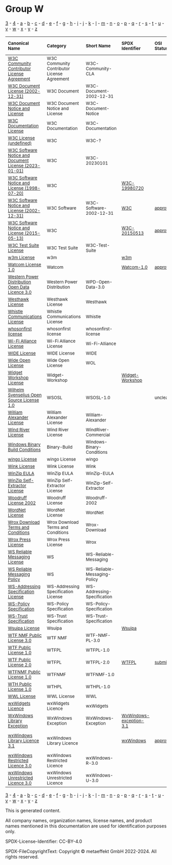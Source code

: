 # Group W

[3](../[3]/README.md) -
[4](../[4]/README.md) -
[a](../[a]/README.md) - 
[b](../[b]/README.md) - 
[c](../[c]/README.md) - 
[d](../[d]/README.md) - 
[e](../[e]/README.md) - 
[f](../[f]/README.md) - 
[g](../[g]/README.md) - 
[h](../[h]/README.md) - 
[i](../[i]/README.md) - 
[j](../[j]/README.md) - 
[k](../[k]/README.md) - 
[l](../[l]/README.md) - 
[m](../[m]/README.md) - 
[n](../[n]/README.md) - 
[o](../[o]/README.md) - 
[p](../[p]/README.md) - 
[q](../[q]/README.md) - 
[r](../[r]/README.md) - 
[s](../[s]/README.md) - 
[t](../[t]/README.md) - 
[u](../[u]/README.md) - 
[v](../[v]/README.md) - 
[w](../[w]/README.md) - 
[x](../[x]/README.md) - 
[y](../[y]/README.md) - 
[z](../[z]/README.md)

|<sup>Canonical Name</sup>|<sup>Category</sup>|<sup>Short Name</sup>|<sup>SPDX Identifier</sup>|<sup>OSI Status</sup>|<sup>Open CoDE Status</sup>|<sup>ScanCode</sup>|<sup>Matched ScanCode</sup>|<sup>Type</sup>|
| :-- | :-- | :-- | :-- | :-- | :-- | :-- | :-- | :-- |
|<sup><a name="W3C-Community-Contributor-License-Agreement">[W3C Community Contributor License Agreement]([w3]/W3C-Community-Contributor-License-Agreement.yaml)</a></sup>|<sup>W3C Community Contributor License Agreement</sup>|<sup>W3C-Community-CLA</sup>| | | |<sup>[w3c-community-cla](https://github.com/nexB/scancode-toolkit/blob/develop/src/licensedcode/data/licenses/w3c-community-cla.LICENSE)</sup>|<sup>[w3c-community-cla](https://github.com/nexB/scancode-toolkit/blob/develop/src/licensedcode/data/licenses/w3c-community-cla.LICENSE)</sup>|<sup>terms</sup>|
|<sup><a name="W3C-Document-License-(2002-12-31)">[W3C Document License (2002-12-31)]([w3]/W3C-Document-License-(2002-12-31).yaml)</a></sup>|<sup>W3C Document</sup>|<sup>W3C-Document-2002-12-31</sup>| | | |<sup>[w3c-docs-20021231](https://github.com/nexB/scancode-toolkit/blob/develop/src/licensedcode/data/licenses/w3c-docs-20021231.LICENSE)</sup>|<sup>[w3c-docs-20021231](https://github.com/nexB/scancode-toolkit/blob/develop/src/licensedcode/data/licenses/w3c-docs-20021231.LICENSE)</sup>|<sup>terms</sup>|
|<sup><a name="W3C-Document-Notice-and-License">[W3C Document Notice and License]([w3]/W3C-Document-Notice-and-License.yaml)</a></sup>|<sup>W3C Document Notice and License</sup>|<sup>W3C-Document-Notice</sup>| | | |<sup>[w3c-docs-19990405](https://github.com/nexB/scancode-toolkit/blob/develop/src/licensedcode/data/licenses/w3c-docs-19990405.LICENSE)</sup>|<sup>[w3c-docs-19990405](https://github.com/nexB/scancode-toolkit/blob/develop/src/licensedcode/data/licenses/w3c-docs-19990405.LICENSE)</sup>|<sup>terms</sup>|
|<sup><a name="W3C-Documentation-License">[W3C Documentation License]([w3]/W3C-Documentation-License.yaml)</a></sup>|<sup>W3C Documentation</sup>|<sup>W3C-Documentation</sup>| | | |<sup>[w3c-documentation](https://github.com/nexB/scancode-toolkit/blob/develop/src/licensedcode/data/licenses/w3c-documentation.LICENSE)</sup>|<sup>[w3c-documentation](https://github.com/nexB/scancode-toolkit/blob/develop/src/licensedcode/data/licenses/w3c-documentation.LICENSE)</sup>|<sup>terms</sup>|
|<sup><a name="W3C-License-(undefined)">[W3C License (undefined)]([w3]/W3C-License-(undefined).yaml)</a></sup>|<sup>W3C</sup>|<sup>W3C-?</sup>| | | | | |<sup>terms</sup>|
|<sup><a name="W3C-Software-Notice-and-Document-License-(2023-01-01)">[W3C Software Notice and Document License (2023-01-01)]([w3]/W3C-Software-Notice-and-Document-License-(2023-01-01).yaml)</a></sup>|<sup>W3C</sup>|<sup>W3C-20230101</sup>| | | |<sup>[w3c-software-2023](https://github.com/nexB/scancode-toolkit/blob/develop/src/licensedcode/data/licenses/w3c-software-2023.LICENSE)</sup>|<sup>[w3c-software-2023](https://github.com/nexB/scancode-toolkit/blob/develop/src/licensedcode/data/licenses/w3c-software-2023.LICENSE)</sup>|<sup>terms</sup>|
|<sup><a name="W3C-Software-Notice-and-License-(1998-07-20)">[W3C Software Notice and License (1998-07-20)]([w3]/W3C-Software-Notice-and-License-(1998-07-20).yaml)</a></sup>|<sup>W3C</sup>|<sup> </sup>|<sup>[W3C-19980720](https://spdx.org/licenses/W3C-19980720.html)</sup>| |<sup>approved</sup>|<sup>[w3c-software-19980720](https://github.com/nexB/scancode-toolkit/blob/develop/src/licensedcode/data/licenses/w3c-software-19980720.LICENSE)</sup>|<sup>[w3c-software-19980720](https://github.com/nexB/scancode-toolkit/blob/develop/src/licensedcode/data/licenses/w3c-software-19980720.LICENSE)</sup>|<sup>terms</sup>|
|<sup><a name="W3C-Software-Notice-and-License-(2002-12-31)">[W3C Software Notice and License (2002-12-31)]([w3]/W3C-Software-Notice-and-License-(2002-12-31).yaml)</a></sup>|<sup>W3C Software</sup>|<sup>W3C-Software-2002-12-31</sup>|<sup>[W3C](https://spdx.org/licenses/W3C.html)</sup>|<sup>[approved](https://opensource.org/licenses/?ls=W3C)</sup>|<sup>approved</sup>|<sup>[w3c](https://github.com/nexB/scancode-toolkit/blob/develop/src/licensedcode/data/licenses/w3c.LICENSE)</sup>|<sup>[w3c](https://github.com/nexB/scancode-toolkit/blob/develop/src/licensedcode/data/licenses/w3c.LICENSE)</sup>|<sup>terms</sup>|
|<sup><a name="W3C-Software-Notice-and-License-(2015-05-13)">[W3C Software Notice and License (2015-05-13)]([w3]/W3C-Software-Notice-and-License-(2015-05-13).yaml)</a></sup>|<sup>W3C</sup>|<sup> </sup>|<sup>[W3C-20150513](https://spdx.org/licenses/W3C-20150513.html)</sup>|<sup>[approved](https://opensource.org/licenses/?ls=W3C)</sup>|<sup>approved</sup>|<sup>[w3c-software-doc-20150513](https://github.com/nexB/scancode-toolkit/blob/develop/src/licensedcode/data/licenses/w3c-software-doc-20150513.LICENSE)</sup>|<sup>[w3c-software-doc-20150513](https://github.com/nexB/scancode-toolkit/blob/develop/src/licensedcode/data/licenses/w3c-software-doc-20150513.LICENSE)</sup>|<sup>terms</sup>|
|<sup><a name="W3C-Test-Suite-License">[W3C Test Suite License]([w3]/W3C-Test-Suite-License.yaml)</a></sup>|<sup>W3C Test Suite</sup>|<sup>W3C-Test-Suite</sup>| | | |<sup>[w3c-test-suite](https://github.com/nexB/scancode-toolkit/blob/develop/src/licensedcode/data/licenses/w3c-test-suite.LICENSE)</sup>|<sup>[w3c-test-suite](https://github.com/nexB/scancode-toolkit/blob/develop/src/licensedcode/data/licenses/w3c-test-suite.LICENSE)</sup>|<sup>terms</sup>|
|<sup><a name="w3m-License">[w3m License]([w3]/w3m-License.yaml)</a></sup>|<sup>w3m</sup>|<sup> </sup>|<sup>[w3m](https://spdx.org/licenses/w3m.html)</sup>| | |<sup>[w3m](https://github.com/nexB/scancode-toolkit/blob/develop/src/licensedcode/data/licenses/w3m.LICENSE)</sup>|<sup>[w3m](https://github.com/nexB/scancode-toolkit/blob/develop/src/licensedcode/data/licenses/w3m.LICENSE)</sup>|<sup>terms</sup>|
|<sup><a name="Watcom-License-1.0">[Watcom License 1.0]([wa]/Watcom-License-1.0.yaml)</a></sup>|<sup>Watcom</sup>|<sup> </sup>|<sup>[Watcom-1.0](https://spdx.org/licenses/Watcom-1.0.html)</sup>|<sup>[approved](https://opensource.org/licenses/?ls=Watcom-1.0)</sup>| |<sup>[sybase](https://github.com/nexB/scancode-toolkit/blob/develop/src/licensedcode/data/licenses/sybase.LICENSE)</sup>|<sup>[sybase](https://github.com/nexB/scancode-toolkit/blob/develop/src/licensedcode/data/licenses/sybase.LICENSE)</sup>|<sup>terms</sup>|
|<sup><a name="Western-Power-Distribution-Open-Data-Licence-3.0">[Western Power Distribution Open Data Licence 3.0]([we]/Western-Power-Distribution-Open-Data-Licence-3.0.yaml)</a></sup>|<sup>Western Power Distribution</sup>|<sup>WPD-Open-Data-3.0</sup>| | | |<sup>[ogl-wpd-3.0](https://github.com/nexB/scancode-toolkit/blob/develop/src/licensedcode/data/licenses/ogl-wpd-3.0.LICENSE)</sup>|<sup>[ogl-wpd-3.0](https://github.com/nexB/scancode-toolkit/blob/develop/src/licensedcode/data/licenses/ogl-wpd-3.0.LICENSE)</sup>|<sup>terms</sup>|
|<sup><a name="Westhawk-License">[Westhawk License]([we]/Westhawk-License.yaml)</a></sup>|<sup>Westhawk License</sup>|<sup>Westhawk</sup>| | | |<sup>[westhawk](https://github.com/nexB/scancode-toolkit/blob/develop/src/licensedcode/data/licenses/westhawk.LICENSE)</sup>|<sup>[westhawk](https://github.com/nexB/scancode-toolkit/blob/develop/src/licensedcode/data/licenses/westhawk.LICENSE)</sup>|<sup>terms</sup>|
|<sup><a name="Whistle-Communications-License">[Whistle Communications License]([wh]/Whistle-Communications-License.yaml)</a></sup>|<sup>Whistle Communications License</sup>|<sup>Whistle</sup>| | | |<sup>[whistle](https://github.com/nexB/scancode-toolkit/blob/develop/src/licensedcode/data/licenses/whistle.LICENSE)</sup>|<sup>[whistle](https://github.com/nexB/scancode-toolkit/blob/develop/src/licensedcode/data/licenses/whistle.LICENSE)</sup>|<sup>terms</sup>|
|<sup><a name="whosonfirst-license">[whosonfirst license]([wh]/whosonfirst-license.yaml)</a></sup>|<sup>whosonfirst license</sup>|<sup>whosonfirst-license</sup>| | | |<sup>[whosonfirst-license](https://github.com/nexB/scancode-toolkit/blob/develop/src/licensedcode/data/licenses/whosonfirst-license.LICENSE)</sup>|<sup>[whosonfirst-license](https://github.com/nexB/scancode-toolkit/blob/develop/src/licensedcode/data/licenses/whosonfirst-license.LICENSE)</sup>|<sup>terms</sup>|
|<sup><a name="Wi-Fi-Alliance-License">[Wi-Fi Alliance License]([wi]/Wi-Fi-Alliance-License.yaml)</a></sup>|<sup>Wi-Fi Alliance License</sup>|<sup>Wi-Fi-Alliance</sup>| | | |<sup>[wifi-alliance](https://github.com/nexB/scancode-toolkit/blob/develop/src/licensedcode/data/licenses/wifi-alliance.LICENSE)</sup>|<sup>[wifi-alliance](https://github.com/nexB/scancode-toolkit/blob/develop/src/licensedcode/data/licenses/wifi-alliance.LICENSE)</sup>|<sup>terms</sup>|
|<sup><a name="WIDE-License">[WIDE License]([wi]/WIDE-License.yaml)</a></sup>|<sup>WIDE License</sup>|<sup>WIDE</sup>| | | |<sup>[wide-license](https://github.com/nexB/scancode-toolkit/blob/develop/src/licensedcode/data/licenses/wide-license.LICENSE)</sup>|<sup>[wide-license](https://github.com/nexB/scancode-toolkit/blob/develop/src/licensedcode/data/licenses/wide-license.LICENSE)</sup>|<sup>terms</sup>|
|<sup><a name="Wide-Open-License">[Wide Open License]([wi]/Wide-Open-License.yaml)</a></sup>|<sup>Wide Open License</sup>|<sup>WOL</sup>| | | |<sup>[wol](https://github.com/nexB/scancode-toolkit/blob/develop/src/licensedcode/data/licenses/wol.LICENSE)</sup>|<sup>[wol](https://github.com/nexB/scancode-toolkit/blob/develop/src/licensedcode/data/licenses/wol.LICENSE)</sup>|<sup>terms</sup>|
|<sup><a name="Widget-Workshop-License">[Widget Workshop License]([wi]/Widget-Workshop-License.yaml)</a></sup>|<sup>Widget-Workshop</sup>|<sup> </sup>|<sup>[Widget-Workshop](https://spdx.org/licenses/Widget-Workshop.html)</sup>| | |<sup>[widget-workshop](https://github.com/nexB/scancode-toolkit/blob/develop/src/licensedcode/data/licenses/widget-workshop.LICENSE)</sup>|<sup>[widget-workshop](https://github.com/nexB/scancode-toolkit/blob/develop/src/licensedcode/data/licenses/widget-workshop.LICENSE)</sup>|<sup>terms</sup>|
|<sup><a name="Wilhelm-Svenselius-Open-Source-License-1.0">[Wilhelm Svenselius Open Source License 1.0]([wi]/Wilhelm-Svenselius-Open-Source-License-1.0.yaml)</a></sup>|<sup>WSOSL</sup>|<sup>WSOSL-1.0</sup>| |<sup>unclear</sup>| | |<sup>[proprietary-license](https://github.com/nexB/scancode-toolkit/blob/develop/src/licensedcode/data/licenses/proprietary-license.LICENSE)</sup>|<sup>terms</sup>|
|<sup><a name="William-Alexander-License">[William Alexander License]([wi]/William-Alexander-License.yaml)</a></sup>|<sup>William Alexander License</sup>|<sup>William-Alexander</sup>| | | |<sup>[william-alexander](https://github.com/nexB/scancode-toolkit/blob/develop/src/licensedcode/data/licenses/william-alexander.LICENSE)</sup>|<sup>[william-alexander](https://github.com/nexB/scancode-toolkit/blob/develop/src/licensedcode/data/licenses/william-alexander.LICENSE)</sup>|<sup>terms</sup>|
|<sup><a name="Wind-River-License">[Wind River License]([wi]/Wind-River-License.yaml)</a></sup>|<sup>Wind River License</sup>|<sup>WindRiver-Commercial</sup>| | | |<sup>[windriver-commercial](https://github.com/nexB/scancode-toolkit/blob/develop/src/licensedcode/data/licenses/windriver-commercial.LICENSE)</sup>|<sup>[windriver-commercial](https://github.com/nexB/scancode-toolkit/blob/develop/src/licensedcode/data/licenses/windriver-commercial.LICENSE)</sup>|<sup>terms</sup>|
|<sup><a name="Windows-Binary-Build-Conditions">[Windows Binary Build Conditions]([wi]/Windows-Binary-Build-Conditions.yaml)</a></sup>|<sup>Binary-Build</sup>|<sup>Windows-Binary-Conditions</sup>| | | | |<sup>[proprietary-license](https://github.com/nexB/scancode-toolkit/blob/develop/src/licensedcode/data/licenses/proprietary-license.LICENSE)</sup>|<sup>terms</sup>|
|<sup><a name="wingo-License">[wingo License]([wi]/wingo-License.yaml)</a></sup>|<sup>wingo License</sup>|<sup>wingo</sup>| | | |<sup>[wingo](https://github.com/nexB/scancode-toolkit/blob/develop/src/licensedcode/data/licenses/wingo.LICENSE)</sup>|<sup>[wingo](https://github.com/nexB/scancode-toolkit/blob/develop/src/licensedcode/data/licenses/wingo.LICENSE)</sup>|<sup>terms</sup>|
|<sup><a name="Wink-License">[Wink License]([wi]/Wink-License.yaml)</a></sup>|<sup>Wink License</sup>|<sup>Wink</sup>| | | |<sup>[wink](https://github.com/nexB/scancode-toolkit/blob/develop/src/licensedcode/data/licenses/wink.LICENSE)</sup>|<sup>[wink](https://github.com/nexB/scancode-toolkit/blob/develop/src/licensedcode/data/licenses/wink.LICENSE)</sup>|<sup>terms</sup>|
|<sup><a name="WinZip-EULA">[WinZip EULA]([wi]/WinZip-EULA.yaml)</a></sup>|<sup>WinZip EULA</sup>|<sup>WinZip-EULA</sup>| | | |<sup>[winzip-eula](https://github.com/nexB/scancode-toolkit/blob/develop/src/licensedcode/data/licenses/winzip-eula.LICENSE)</sup>|<sup>[winzip-eula](https://github.com/nexB/scancode-toolkit/blob/develop/src/licensedcode/data/licenses/winzip-eula.LICENSE)</sup>|<sup>terms</sup>|
|<sup><a name="WinZip-Self-Extractor-License">[WinZip Self-Extractor License]([wi]/WinZip-Self-Extractor-License.yaml)</a></sup>|<sup>WinZip Self-Extractor License</sup>|<sup>WinZip-Self-Extractor</sup>| | | |<sup>[winzip-self-extractor](https://github.com/nexB/scancode-toolkit/blob/develop/src/licensedcode/data/licenses/winzip-self-extractor.LICENSE)</sup>|<sup>[winzip-self-extractor](https://github.com/nexB/scancode-toolkit/blob/develop/src/licensedcode/data/licenses/winzip-self-extractor.LICENSE)</sup>|<sup>terms</sup>|
|<sup><a name="Woodruff-License-2002">[Woodruff License 2002]([wo]/Woodruff-License-2002.yaml)</a></sup>|<sup>Woodruff License</sup>|<sup>Woodruff-2002</sup>| | | |<sup>[woodruff-2002](https://github.com/nexB/scancode-toolkit/blob/develop/src/licensedcode/data/licenses/woodruff-2002.LICENSE)</sup>|<sup>[woodruff-2002](https://github.com/nexB/scancode-toolkit/blob/develop/src/licensedcode/data/licenses/woodruff-2002.LICENSE)</sup>|<sup>terms</sup>|
|<sup><a name="WordNet-License">[WordNet License]([wo]/WordNet-License.yaml)</a></sup>|<sup>WordNet License</sup>|<sup>WordNet</sup>| | |<sup>approved</sup>|<sup>[wordnet](https://github.com/nexB/scancode-toolkit/blob/develop/src/licensedcode/data/licenses/wordnet.LICENSE)</sup>|<sup>[wordnet](https://github.com/nexB/scancode-toolkit/blob/develop/src/licensedcode/data/licenses/wordnet.LICENSE)</sup>|<sup>terms</sup>|
|<sup><a name="Wrox-Download-Terms-and-Conditions">[Wrox Download Terms and Conditions]([wr]/Wrox-Download-Terms-and-Conditions.yaml)</a></sup>|<sup>Wrox Download Terms and Conditions</sup>|<sup>Wrox-Download</sup>| | | |<sup>[wrox-download](https://github.com/nexB/scancode-toolkit/blob/develop/src/licensedcode/data/licenses/wrox-download.LICENSE)</sup>|<sup>[wrox-download](https://github.com/nexB/scancode-toolkit/blob/develop/src/licensedcode/data/licenses/wrox-download.LICENSE)</sup>|<sup>terms</sup>|
|<sup><a name="Wrox-Press-License">[Wrox Press License]([wr]/Wrox-Press-License.yaml)</a></sup>|<sup>Wrox Press License</sup>|<sup>Wrox</sup>| | | |<sup>[wrox](https://github.com/nexB/scancode-toolkit/blob/develop/src/licensedcode/data/licenses/wrox.LICENSE)</sup>|<sup>[wrox](https://github.com/nexB/scancode-toolkit/blob/develop/src/licensedcode/data/licenses/wrox.LICENSE)</sup>|<sup>terms</sup>|
|<sup><a name="WS-Reliable-Messaging-License">[WS Reliable Messaging License]([ws]/WS-Reliable-Messaging-License.yaml)</a></sup>|<sup>WS</sup>|<sup>WS-Reliable-Messaging</sup>| | | | |<sup>[ws-trust-specification](https://github.com/nexB/scancode-toolkit/blob/develop/src/licensedcode/data/licenses/ws-trust-specification.LICENSE)</sup>|<sup>terms</sup>|
|<sup><a name="WS-Reliable-Messaging-Policy">[WS Reliable Messaging Policy]([ws]/WS-Reliable-Messaging-Policy.yaml)</a></sup>|<sup>WS</sup>|<sup>WS-Reliable-Messaging-Policy</sup>| | | | |<sup>[ws-trust-specification](https://github.com/nexB/scancode-toolkit/blob/develop/src/licensedcode/data/licenses/ws-trust-specification.LICENSE)</sup>|<sup>terms</sup>|
|<sup><a name="WS-Addressing-Specification-License">[WS-Addressing Specification License]([ws]/WS-Addressing-Specification-License.yaml)</a></sup>|<sup>WS-Addressing Specification License</sup>|<sup>WS-Addressing-Specification</sup>| | |<sup>not approved</sup>|<sup>[ws-addressing-spec](https://github.com/nexB/scancode-toolkit/blob/develop/src/licensedcode/data/licenses/ws-addressing-spec.LICENSE)</sup>|<sup>[ws-addressing-spec](https://github.com/nexB/scancode-toolkit/blob/develop/src/licensedcode/data/licenses/ws-addressing-spec.LICENSE)</sup>|<sup>terms</sup>|
|<sup><a name="WS-Policy-Specification">[WS-Policy Specification]([ws]/WS-Policy-Specification.yaml)</a></sup>|<sup>WS-Policy Specification</sup>|<sup>WS-Policy-Specification</sup>| | |<sup>approved</sup>|<sup>[ws-policy-specification](https://github.com/nexB/scancode-toolkit/blob/develop/src/licensedcode/data/licenses/ws-policy-specification.LICENSE)</sup>|<sup>[ws-policy-specification](https://github.com/nexB/scancode-toolkit/blob/develop/src/licensedcode/data/licenses/ws-policy-specification.LICENSE)</sup>|<sup>terms</sup>|
|<sup><a name="WS-Trust-Specification">[WS-Trust Specification]([ws]/WS-Trust-Specification.yaml)</a></sup>|<sup>WS-Trust Specification</sup>|<sup>WS-Trust-Specification</sup>| | | |<sup>[ws-trust-specification](https://github.com/nexB/scancode-toolkit/blob/develop/src/licensedcode/data/licenses/ws-trust-specification.LICENSE)</sup>|<sup>[ws-trust-specification](https://github.com/nexB/scancode-toolkit/blob/develop/src/licensedcode/data/licenses/ws-trust-specification.LICENSE)</sup>|<sup>terms</sup>|
|<sup><a name="Wsuipa-License">[Wsuipa License]([ws]/Wsuipa-License.yaml)</a></sup>|<sup>Wsuipa</sup>|<sup> </sup>|<sup>[Wsuipa](https://spdx.org/licenses/Wsuipa.html)</sup>| | |<sup>[wsuipa](https://github.com/nexB/scancode-toolkit/blob/develop/src/licensedcode/data/licenses/wsuipa.LICENSE)</sup>|<sup>[wsuipa](https://github.com/nexB/scancode-toolkit/blob/develop/src/licensedcode/data/licenses/wsuipa.LICENSE)</sup>|<sup>terms</sup>|
|<sup><a name="WTF-NMF-Public-License-3.0">[WTF NMF Public License 3.0]([wt]/WTF-NMF-Public-License-3.0.yaml)</a></sup>|<sup>WTF NMF</sup>|<sup>WTF-NMF-PL-3.0</sup>| | | |<sup>[dwtfnmfpl-3.0](https://github.com/nexB/scancode-toolkit/blob/develop/src/licensedcode/data/licenses/dwtfnmfpl-3.0.LICENSE)</sup>|<sup>[dwtfnmfpl-3.0](https://github.com/nexB/scancode-toolkit/blob/develop/src/licensedcode/data/licenses/dwtfnmfpl-3.0.LICENSE)</sup>|<sup>terms</sup>|
|<sup><a name="WTF-Public-License-1.0">[WTF Public License 1.0]([wt]/WTF-Public-License-1.0.yaml)</a></sup>|<sup>WTFPL</sup>|<sup>WTFPL-1.0</sup>| | | |<sup>[wtfpl-1.0](https://github.com/nexB/scancode-toolkit/blob/develop/src/licensedcode/data/licenses/wtfpl-1.0.LICENSE)</sup>|<sup>[wtfpl-1.0](https://github.com/nexB/scancode-toolkit/blob/develop/src/licensedcode/data/licenses/wtfpl-1.0.LICENSE)</sup>|<sup>terms</sup>|
|<sup><a name="WTF-Public-License-2.0">[WTF Public License 2.0]([wt]/WTF-Public-License-2.0.yaml)</a></sup>|<sup>WTFPL</sup>|<sup>WTFPL-2.0</sup>|<sup>[WTFPL](https://spdx.org/licenses/WTFPL.html)</sup>|<sup>[submitted](https://opensource.org/licenses/?ls=WTFPL-2.0)</sup>|<sup>approved</sup>|<sup>[wtfpl-2.0](https://github.com/nexB/scancode-toolkit/blob/develop/src/licensedcode/data/licenses/wtfpl-2.0.LICENSE)</sup>|<sup>[wtfpl-2.0](https://github.com/nexB/scancode-toolkit/blob/develop/src/licensedcode/data/licenses/wtfpl-2.0.LICENSE)</sup>|<sup>terms</sup>|
|<sup><a name="WTFNMF-Public-License-1.0">[WTFNMF Public License 1.0]([wt]/WTFNMF-Public-License-1.0.yaml)</a></sup>|<sup>WTFNMF</sup>|<sup>WTFNMF-1.0</sup>| | | |<sup>[wtfnmfpl-1.0](https://github.com/nexB/scancode-toolkit/blob/develop/src/licensedcode/data/licenses/wtfnmfpl-1.0.LICENSE)</sup>|<sup>[wtfnmfpl-1.0](https://github.com/nexB/scancode-toolkit/blob/develop/src/licensedcode/data/licenses/wtfnmfpl-1.0.LICENSE)</sup>|<sup>terms</sup>|
|<sup><a name="WTH-Public-License-1.0">[WTH Public License 1.0]([wt]/WTH-Public-License-1.0.yaml)</a></sup>|<sup>WTHPL</sup>|<sup>WTHPL-1.0</sup>| | | |<sup>[wthpl-1.0](https://github.com/nexB/scancode-toolkit/blob/develop/src/licensedcode/data/licenses/wthpl-1.0.LICENSE)</sup>|<sup>[wthpl-1.0](https://github.com/nexB/scancode-toolkit/blob/develop/src/licensedcode/data/licenses/wthpl-1.0.LICENSE)</sup>|<sup>terms</sup>|
|<sup><a name="WWL-License">[WWL License]([ww]/WWL-License.yaml)</a></sup>|<sup>WWL License</sup>|<sup>WWL</sup>| | | | |<sup>[wwl](https://github.com/nexB/scancode-toolkit/blob/develop/src/licensedcode/data/licenses/wwl.LICENSE)</sup>|<sup>terms</sup>|
|<sup><a name="wxWidgets-Licence">[wxWidgets Licence]([wx]/wxWidgets-Licence.yaml)</a></sup>|<sup>wxWidgets Licence</sup>|<sup>wxWidgets</sup>| | | |<sup>[wxwidgets](https://github.com/nexB/scancode-toolkit/blob/develop/src/licensedcode/data/licenses/wxwidgets.LICENSE)</sup>|<sup>[wxwidgets](https://github.com/nexB/scancode-toolkit/blob/develop/src/licensedcode/data/licenses/wxwidgets.LICENSE)</sup>|<sup>terms</sup>|
|<sup><a name="WxWindows-Library-Exception">[WxWindows Library Exception]([wx]/WxWindows-Library-Exception.yaml)</a></sup>|<sup>WxWindows Exception</sup>|<sup>WxWindows-Exception</sup>|<sup>[WxWindows-exception-3.1](https://spdx.org/licenses/WxWindows-exception-3.1.html)</sup>| | |<sup>[wxwindows-exception-3.1](https://github.com/nexB/scancode-toolkit/blob/develop/src/licensedcode/data/licenses/wxwindows-exception-3.1.LICENSE)</sup>|<sup>[wxwindows-exception-3.1](https://github.com/nexB/scancode-toolkit/blob/develop/src/licensedcode/data/licenses/wxwindows-exception-3.1.LICENSE)</sup>|<sup>exception</sup>|
|<sup><a name="wxWindows-Library-Licence-3.1">[wxWindows Library Licence 3.1]([wx]/wxWindows-Library-Licence-3.1.yaml)</a></sup>|<sup>wxWindows Library Licence</sup>|<sup> </sup>|<sup>[wxWindows](https://spdx.org/licenses/wxWindows.html)</sup>|<sup>[approved](https://opensource.org/licenses/?ls=WXwindows)</sup>| |<sup>[wxwindows](https://github.com/nexB/scancode-toolkit/blob/develop/src/licensedcode/data/licenses/wxwindows.LICENSE)</sup>|<sup>lgpl-2.0-plus WITH wxwindows-exception-3.1</sup>|<sup>terms</sup>|
|<sup><a name="wxWindows-Restricted-Licence-3.0">[wxWindows Restricted Licence 3.0]([wx]/wxWindows-Restricted-Licence-3.0.yaml)</a></sup>|<sup>wxWindows Restricted Licence</sup>|<sup>wxWindows-R-3.0</sup>| | | |<sup>[wxwindows-r-3.0](https://github.com/nexB/scancode-toolkit/blob/develop/src/licensedcode/data/licenses/wxwindows-r-3.0.LICENSE)</sup>|<sup>[wxwindows-r-3.0](https://github.com/nexB/scancode-toolkit/blob/develop/src/licensedcode/data/licenses/wxwindows-r-3.0.LICENSE)</sup>|<sup>terms</sup>|
|<sup><a name="wxWindows-Unrestricted-Licence-3.0">[wxWindows Unrestricted Licence 3.0]([wx]/wxWindows-Unrestricted-Licence-3.0.yaml)</a></sup>|<sup>wxWindows Unrestricted Licence</sup>|<sup>wxWindows-U-3.0</sup>| | | |<sup>[wxwindows-u-3.0](https://github.com/nexB/scancode-toolkit/blob/develop/src/licensedcode/data/licenses/wxwindows-u-3.0.LICENSE)</sup>|<sup>[wxwindows-u-3.0](https://github.com/nexB/scancode-toolkit/blob/develop/src/licensedcode/data/licenses/wxwindows-u-3.0.LICENSE)</sup>|<sup>terms</sup>|

[3](../[3]/README.md) -
[4](../[4]/README.md) -
[a](../[a]/README.md) - 
[b](../[b]/README.md) - 
[c](../[c]/README.md) - 
[d](../[d]/README.md) - 
[e](../[e]/README.md) - 
[f](../[f]/README.md) - 
[g](../[g]/README.md) - 
[h](../[h]/README.md) - 
[i](../[i]/README.md) - 
[j](../[j]/README.md) - 
[k](../[k]/README.md) - 
[l](../[l]/README.md) - 
[m](../[m]/README.md) - 
[n](../[n]/README.md) - 
[o](../[o]/README.md) - 
[p](../[p]/README.md) - 
[q](../[q]/README.md) - 
[r](../[r]/README.md) - 
[s](../[s]/README.md) - 
[t](../[t]/README.md) - 
[u](../[u]/README.md) - 
[v](../[v]/README.md) - 
[w](../[w]/README.md) - 
[x](../[x]/README.md) - 
[y](../[y]/README.md) - 
[z](../[z]/README.md)


This is generated content.

All company names, organization names, license names, and product names mentioned in this documentation are used for identification purposes only.

SPDX-License-Identifier: CC-BY-4.0

SPDX-FileCopyrightText: Copyright © metaeffekt GmbH 2022-2024. All rights reserved.
